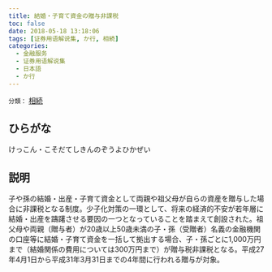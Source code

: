 ```yaml
---
title: 結婚・子育て資金の贈与非課税
toc: false
date: 2018-05-18 13:18:06
tags: [证券用语解说集, か行, 相続]
categories:
  - 金融服务
  - 证券用语解说集
  - 日本語
  - か行
---
```


`分類：` [相続](/tags/相続/)

## ひらがな

けっこん・こそだてしきんのぞうよひかぜい

## 説明

子や孫の結婚・出産・子育て資金として両親や祖父母が自らの資産を贈与した場合に非課税となる制度。少子化対策の一環として、将来の経済的不安が若年層に結婚・出産を躊躇させる要因の一つとなっていることを踏まえて創設された。祖父母や両親（贈与者）が20歳以上50歳未満の子・孫（受贈者）名義の金融機関の口座等に結婚・子育て資金を一括して拠出する場合、子・孫ごとに1,000万円まで（結婚関係の費用については300万円まで）が贈与税非課税となる。平成27年4月1日から平成31年3月31日までの4年間に行われる贈与が対象。
